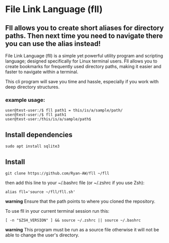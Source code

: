 # File Link Language (fll)
## Fll allows you to create short aliases for directory paths. Then next time you need to navigate there you can use the alias instead!

File Link Language (fll) is a simple yet powerful utility program
and scripting language; designed specifically for Linux terminal users.
Fll allows you to create bookmarks for frequently used directory paths,
making it easier and faster to navigate within a terminal.

This cli program will save you time and hassle, especially if you work with deep directory structures.

### example usage:
``` console
user@test-user:/$ fll path1 = this/is/a/sample/path/
user@test-user:/$ fll path1
user@test-user:/this/is/a/sample/path$ 
```

## Install dependencies
``` console
sudo apt install sqlite3
```

## Install
``` console
git clone https://github.com/Ryan-AW/fll ~/fll
```
then add this line to your ~/.bashrc file (or ~/.zshrc if you use Zsh):
``` console
alias fll='source ~/fll/fll.sh'
```
**warning**
Ensure that the path points to where you cloned the repository.

To use fll in your current terminal session run this:
``` console
[ -n "$ZSH_VERSION" ] && source ~/.zshrc || source ~/.bashrc
```


**warning**
This program must be run as a source file otherwise it will not be able to change the user's directory.
